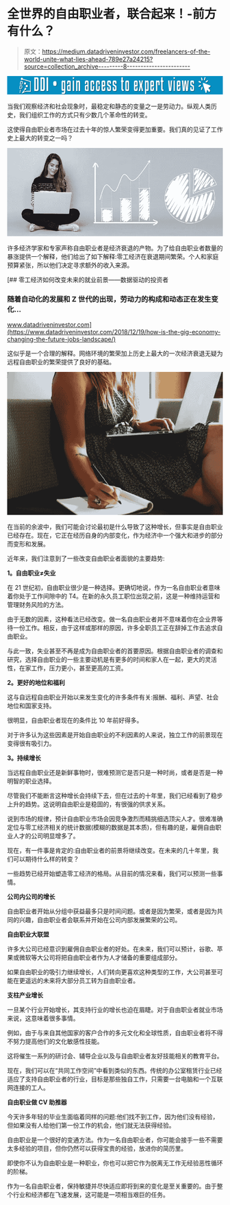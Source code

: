 # 全世界的自由职业者，联合起来！-前方有什么？

> 原文：<https://medium.datadriveninvestor.com/freelancers-of-the-world-unite-what-lies-ahead-789e27a24215?source=collection_archive---------8----------------------->

[![](img/b9ce8f1d6f34cbb09acb8e3353706f24.png)](http://www.track.datadriveninvestor.com/1B9E)

当我们观察经济和社会现象时，最稳定和静态的变量之一是劳动力。纵观人类历史，我们组织工作的方式只有少数几个革命性的转变。

这使得自由职业者市场在过去十年的惊人繁荣变得更加重要。我们真的见证了工作史上最大的转变之一吗？

![](img/e075026f81fa98a32a1b6d701c5f30fd.png)

许多经济学家和专家声称自由职业者是经济衰退的产物。为了给自由职业者数量的暴涨提供一个解释，他们给出了如下解释:零工经济在衰退期间繁荣。个人和家庭预算紧张，所以他们决定寻求额外的收入来源。

[](https://www.datadriveninvestor.com/2018/12/19/how-is-the-gig-economy-changing-the-future-jobs-landscape/) [## 零工经济如何改变未来的就业前景——数据驱动的投资者

### 随着自动化的发展和 Z 世代的出现，劳动力的构成和动态正在发生变化…

www.datadriveninvestor.com](https://www.datadriveninvestor.com/2018/12/19/how-is-the-gig-economy-changing-the-future-jobs-landscape/) 

这似乎是一个合理的解释。网络环境的繁荣加上历史上最大的一次经济衰退无疑为远程自由职业的繁荣提供了良好的基础。

![](img/0150857917b007e963fea5b8bb367f26.png)

在当前的余波中，我们可能会讨论最初是什么导致了这种增长，但事实是自由职业已经存在。现在，它正在经历自身的内部变化，作为经济中一个强大和进步的部分而变形和发展。

近年来，我们注意到了一些改变自由职业者面貌的主要趋势:

**1。自由职业≠失业**

在 21 世纪初，自由职业很少是一种选择。更确切地说，作为一名自由职业者意味着你处于工作间隙中的 T4。在新的永久员工职位出现之前，这是一种维持运营和管理财务风险的方法。

由于无数的因素，这种看法已经改变。做一名自由职业者并不意味着你在企业界等待一份工作。相反，由于这样或那样的原因，许多全职员工正在辞掉工作去追求自由职业。

与此一致，失业甚至不再是成为自由职业者的首要原因。根据自由职业者的调查和研究，选择自由职业的一些主要动机是有更多的时间和家人在一起，更大的灵活性，在家工作，压力更小，甚至更高的工资。

**2。更好的地位和福利**

这与自远程自由职业开始以来发生变化的许多条件有关:报酬、福利、声望、社会地位和国家支持。

很明显，自由职业者现在的条件比 10 年前好得多。

对于许多认为这些因素是开始自由职业的不利因素的人来说，独立工作的前景现在变得很有吸引力。

**3。持续增长**

当远程自由职业还是新鲜事物时，很难预测它是否只是一种时尚，或者是否是一种明智的职业选择。

尽管我们不能断言这种增长会持续下去，但在过去的十年里，我们已经看到了稳步上升的趋势。这说明自由职业是稳固的，有很强的供求关系。

说到市场的规律，预计自由职业市场会因竞争激烈而精挑细选顶尖人才。很难准确定位与零工经济相关的统计数据(模糊的数据是其本质)，但有趣的是，雇佣自由职业人才的公司明显增多了。

现在，有一件事是肯定的:自由职业者的前景将继续改变。在未来的几十年里，我们可以期待什么样的转变？

一些趋势已经开始塑造零工经济的格局。从目前的情况来看，我们可以预测一些事情。

**公司内公司的增长**

自由职业者开始从分组中获益最多只是时间问题。或者是因为繁荣，或者是因为共同的兴趣，自由职业者会联系并开始在公司内部发展繁荣的公司。

**自由职业大联盟**

许多大公司已经意识到雇佣自由职业者的好处。在未来，我们可以预计，谷歌、苹果或微软等大公司将把自由职业者作为人才储备的重要组成部分。

如果自由职业的吸引力继续增长，人们转向更喜欢这种类型的工作，大公司甚至可能在更遥远的未来将大部分员工转为自由职业者。

**支柱产业增长**

一旦某个行业开始增长，其支持行业的增长也迫在眉睫。对于自由职业者就业市场来说，这意味着很多事情。

例如，由于与来自其他国家的客户合作的多元文化和全球性质，自由职业者将不得不努力提高他们的文化敏感性技能。

这将催生一系列的研讨会、辅导企业以及与自由职业者友好技能相关的教育平台。

现在，我们可以在“共同工作空间”中看到类似的东西。传统的办公室租赁行业已经适应了支持自由职业者的行业，目标是那些独自工作，只需要一台电脑和一个互联网连接的工人。

**自由职业做 CV 助推器**

今天许多年轻的毕业生面临着同样的问题:他们找不到工作，因为他们没有经验，但如果没有人给他们第一份工作的机会，他们就无法获得经验。

自由职业是一个很好的变通方法。作为一名自由职业者，你可能会接手一些不需要太多经验的项目，但你仍然可以获得宝贵的经验，放进你的简历里。

即使你不认为自由职业是一种职业，你也可以把它作为脱离无工作无经验恶性循环的阶梯。

作为一名自由职业者，保持敏捷并尽快适应即将到来的变化是至关重要的。由于整个行业和经济都在飞速发展，这可能是一项相当艰巨的任务。